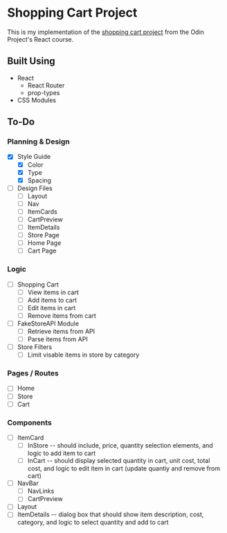 # Shopping Cart Project

This is my implementation of the [shopping cart project](https://www.theodinproject.com/lessons/node-path-react-new-shopping-cart) from the Odin Project's React course.

## Built Using

- React
  - React Router
  - prop-types
- CSS Modules

## To-Do

### Planning & Design

 - [X] Style Guide
   - [x] Color
   - [x] Type
   - [x] Spacing
 - [ ] Design Files
    - [ ] Layout
    - [ ] Nav
    - [ ] ItemCards
    - [ ] CartPreview
    - [ ] ItemDetails
    - [ ] Store Page
    - [ ] Home Page
    - [ ] Cart Page

### Logic

- [ ] Shopping Cart
  - [ ] View items in cart
  - [ ] Add items to cart
  - [ ] Edit items in cart
  - [ ] Remove items from cart
- [ ] FakeStoreAPI Module
  - [ ] Retrieve items from API
  - [ ] Parse items from API
- [ ] Store Filters
  - [ ] Limit visable items in store by category

### Pages / Routes

- [ ] Home
- [ ] Store
- [ ] Cart

### Components

- [ ] ItemCard
  - [ ] InStore -- should include, price, quantity selection elements, and logic to add item to cart
  - [ ] InCart -- should display selected quantity in cart, unit cost, total cost, and logic to edit item in cart (update quantiy and remove from cart)
- [ ] NavBar
  - [ ] NavLinks
  - [ ] CartPreview
- [ ] Layout
- [ ] ItemDetails -- dialog box that should show item description, cost, category, and logic to select quantity and add to cart
